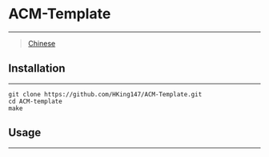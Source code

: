 # ACM-Template

---

> [Chinese](./README_CN.md)

## Installation

---

```
git clone https://github.com/HKing147/ACM-Template.git
cd ACM-template
make
```

## Usage

---
